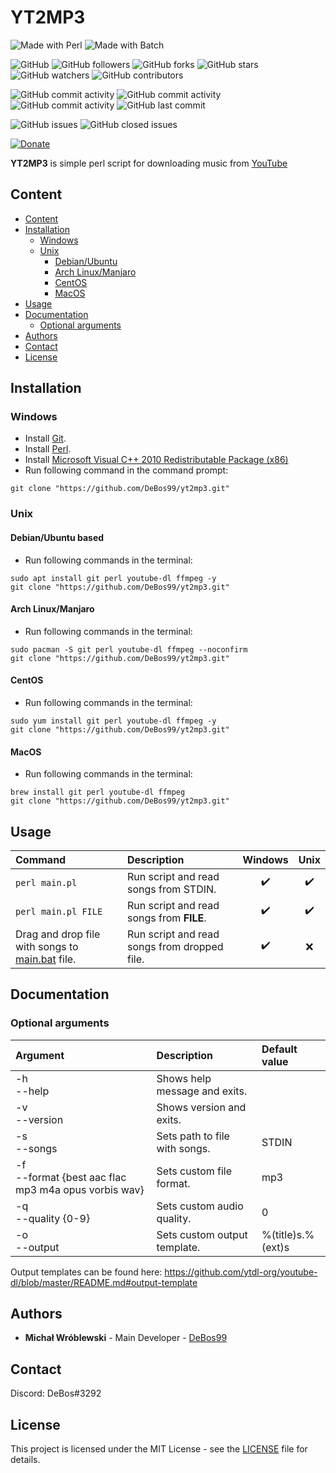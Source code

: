 # YT2MP3

![Made with Perl](https://img.shields.io/badge/made%20with-perl-0.svg?color=cc2020&labelColor=ff3030&style=for-the-badge)
![Made with Batch](https://img.shields.io/badge/made%20with-batch-0.svg?color=cc2020&labelColor=ff3030&style=for-the-badge)

![GitHub](https://img.shields.io/github/license/DeBos99/yt2mp3.svg?color=2020cc&labelColor=5050ff&style=for-the-badge)
![GitHub followers](https://img.shields.io/github/followers/DeBos99.svg?color=2020cc&labelColor=5050ff&style=for-the-badge)
![GitHub forks](https://img.shields.io/github/forks/DeBos99/yt2mp3.svg?color=2020cc&labelColor=5050ff&style=for-the-badge)
![GitHub stars](https://img.shields.io/github/stars/DeBos99/yt2mp3.svg?color=2020cc&labelColor=5050ff&style=for-the-badge)
![GitHub watchers](https://img.shields.io/github/watchers/DeBos99/yt2mp3.svg?color=2020cc&labelColor=5050ff&style=for-the-badge)
![GitHub contributors](https://img.shields.io/github/contributors/DeBos99/yt2mp3.svg?color=2020cc&labelColor=5050ff&style=for-the-badge)

![GitHub commit activity](https://img.shields.io/github/commit-activity/w/DeBos99/yt2mp3.svg?color=ffaa00&labelColor=ffaa30&style=for-the-badge)
![GitHub commit activity](https://img.shields.io/github/commit-activity/m/DeBos99/yt2mp3.svg?color=ffaa00&labelColor=ffaa30&style=for-the-badge)
![GitHub commit activity](https://img.shields.io/github/commit-activity/y/DeBos99/yt2mp3.svg?color=ffaa00&labelColor=ffaa30&style=for-the-badge)
![GitHub last commit](https://img.shields.io/github/last-commit/DeBos99/yt2mp3.svg?color=ffaa00&labelColor=ffaa30&style=for-the-badge)

![GitHub issues](https://img.shields.io/github/issues-raw/DeBos99/yt2mp3.svg?color=cc2020&labelColor=ff3030&style=for-the-badge)
![GitHub closed issues](https://img.shields.io/github/issues-closed-raw/DeBos99/yt2mp3.svg?color=10aa10&labelColor=30ff30&style=for-the-badge)

[![Donate](https://www.paypalobjects.com/en_US/i/btn/btn_donateCC_LG.gif)](https://www.paypal.com/cgi-bin/webscr?cmd=_s-xclick&hosted_button_id=NH8JV53DSVDMY)

**YT2MP3** is simple perl script for downloading music from [YouTube](https://www.youtube.com/)

## Content

- [Content](#content)
- [Installation](#installation)
  - [Windows](#windows)
  - [Unix](#unix)
    - [Debian/Ubuntu](#apt)
    - [Arch Linux/Manjaro](#pacman)
    - [CentOS](#yum)
    - [MacOS](#homebrew)
- [Usage](#usage)
- [Documentation](#documentation)
  - [Optional arguments](#optional-arguments)
- [Authors](#authors)
- [Contact](#contact)
- [License](#license)

## Installation

### Windows

* Install [Git](https://git-scm.com/download/win).
* Install [Perl](http://strawberryperl.com/).
* Install [Microsoft Visual C++ 2010 Redistributable Package (x86)](https://www.microsoft.com/en-US/download/confirmation.aspx?id=5555)
* Run following command in the command prompt:
```
git clone "https://github.com/DeBos99/yt2mp3.git"
```

### Unix

#### <a name="APT">Debian/Ubuntu based

* Run following commands in the terminal:
```
sudo apt install git perl youtube-dl ffmpeg -y
git clone "https://github.com/DeBos99/yt2mp3.git"
```

#### <a name="Pacman">Arch Linux/Manjaro

* Run following commands in the terminal:
```
sudo pacman -S git perl youtube-dl ffmpeg --noconfirm
git clone "https://github.com/DeBos99/yt2mp3.git"
```

#### <a name="YUM">CentOS

* Run following commands in the terminal:
```
sudo yum install git perl youtube-dl ffmpeg -y
git clone "https://github.com/DeBos99/yt2mp3.git"
```

#### <a name="Homebrew">MacOS

* Run following commands in the terminal:
```
brew install git perl youtube-dl ffmpeg
git clone "https://github.com/DeBos99/yt2mp3.git"
```

## Usage

| Command                                                     | Description                                  | Windows            | Unix               |
| :---------------------------------------------------------- | :------------------------------------------- | :----------------: | :----------------: |
| `perl main.pl`                                              | Run script and read songs from STDIN.        | :heavy_check_mark: | :heavy_check_mark: |
| `perl main.pl FILE`                                         | Run script and read songs from **FILE**.     | :heavy_check_mark: | :heavy_check_mark: |
| Drag and drop file with songs to [main.bat](main.bat) file. | Run script and read songs from dropped file. | :heavy_check_mark: | :x:                |

## Documentation

### Optional arguments

| Argument                                               | Description                   | Default value     |
| :----------------------------------------------------- | :---------------------------- | :---------------- |
| -h<br>--help                                           | Shows help message and exits. |                   |
| -v<br>--version                                        | Shows version and exits.      |                   |
| -s<br>--songs                                          | Sets path to file with songs. | STDIN             |
| -f<br>--format {best aac flac mp3 m4a opus vorbis wav} | Sets custom file format.      | mp3               |
| -q<br>--quality {0-9}                                  | Sets custom audio quality.    | 0                 |
| -o<br>--output                                         | Sets custom output template.  | %(title)s.%(ext)s |

Output templates can be found here: https://github.com/ytdl-org/youtube-dl/blob/master/README.md#output-template

## Authors

* **Michał Wróblewski** - Main Developer - [DeBos99](https://github.com/DeBos99)

## Contact

Discord: DeBos#3292

## License

This project is licensed under the MIT License - see the [LICENSE](LICENSE) file for details.
